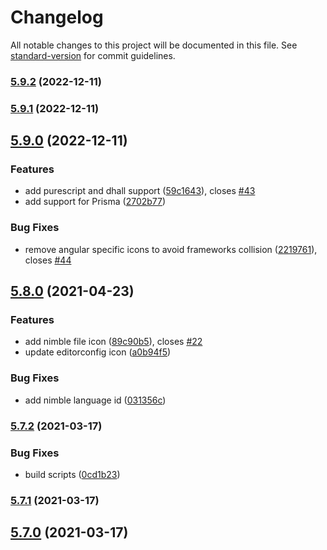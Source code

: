 # Changelog

All notable changes to this project will be documented in this file. See [standard-version](https://github.com/conventional-changelog/standard-version) for commit guidelines.

### [5.9.2](https://github.com/moxer-theme/moxer-icons-code/compare/v5.9.1...v5.9.2) (2022-12-11)

### [5.9.1](https://github.com/moxer-theme/moxer-icons-code/compare/v5.9.0...v5.9.1) (2022-12-11)

## [5.9.0](https://github.com/moxer-theme/moxer-icons-code/compare/v5.8.0...v5.9.0) (2022-12-11)


### Features

* add purescript and dhall support ([59c1643](https://github.com/moxer-theme/moxer-icons-code/commit/59c16438149babc653a7dd872e2b4d8a923596fc)), closes [#43](https://github.com/moxer-theme/moxer-icons-code/issues/43)
* add support for Prisma ([2702b77](https://github.com/moxer-theme/moxer-icons-code/commit/2702b777e51026f8f9e7a9bbffcf50b16e6add79))


### Bug Fixes

* remove angular specific icons to avoid frameworks collision ([2219761](https://github.com/moxer-theme/moxer-icons-code/commit/22197614676bd63f31f49dfebe4d5e5ba0fa5917)), closes [#44](https://github.com/moxer-theme/moxer-icons-code/issues/44)

## [5.8.0](https://github.com/moxer-theme/moxer-icons-code/compare/v5.7.2...v5.8.0) (2021-04-23)


### Features

* add nimble file icon ([89c90b5](https://github.com/moxer-theme/moxer-icons-code/commit/89c90b5dc818db4a27457141d3fcedfb1eb7cb4e)), closes [#22](https://github.com/moxer-theme/moxer-icons-code/issues/22)
* update editorconfig icon ([a0b94f5](https://github.com/moxer-theme/moxer-icons-code/commit/a0b94f554eb1783169f6ba0dc7a45d11db94a39d))


### Bug Fixes

* add nimble language id ([031356c](https://github.com/moxer-theme/moxer-icons-code/commit/031356c5f9c5f508de6eddf63a358a990799a41b))

### [5.7.2](https://github.com/moxer-theme/moxer-icons-code/compare/v5.7.1...v5.7.2) (2021-03-17)


### Bug Fixes

* build scripts ([0cd1b23](https://github.com/moxer-theme/moxer-icons-code/commit/0cd1b23a4bef547066a263d5f4ab713fee720ea7))

### [5.7.1](https://github.com/moxer-theme/moxer-icons-code/compare/v5.7.0...v5.7.1) (2021-03-17)

## [5.7.0](https://github.com/moxer-theme/moxer-icons-code/compare/v5.6.3...v5.7.0) (2021-03-17)
